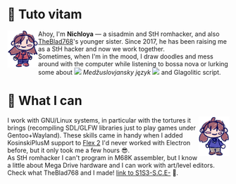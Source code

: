 # 🌻 Tuto vitam
<img align="left" width="70" src="https://github.com/Nichloya/nichloya.github.io/blob/main/tysha.png">

Ahoy, I'm **Nichloya** — a&nbsp;sisadmin and StH&nbsp;romhacker, and also [TheBlad768](https://github.com/TheBlad768)'s younger sister. Since 2017, he has been raising me as a StH&nbsp;hacker and now we work together.   
Sometimes, when I'm in the mood, I draw doodles and mess around with the computer while listening to bossa&nbsp;nova or lurking some about <img width="16" src="https://upload.wikimedia.org/wikipedia/commons/5/53/Nuvola_Interslavic_flag.svg" style='display:inline;'>&nbsp;*Medžuslovjansky&nbsp;język*&nbsp;<img width="16" src="https://upload.wikimedia.org/wikipedia/commons/5/53/Nuvola_Interslavic_flag.svg" style='display:inline;'> and Glagolitic&nbsp;script.

# 🔧 What I can
<img align="right" width="70" src="https://github.com/Nichloya/nichloya.github.io/blob/main/riva.png">

I work with GNU/Linux systems, in particular with the tortures it brings (recompiling SDL/GLFW libraries just to play games under Gentoo+Wayland). These skills came in handy when I added KosinskiPlusM support to [Flex 2](https://github.com/Nichloya/Flex2) I'd never worked with Electron before, but it only took me a few hours 😎.   
As StH romhacker I can't program in M68K assembler, but I know a little about Mega Drive hardware and I can work with art/level editors. Check what TheBlad768 and I made! [link to S1S3-S.C.E-](https://github.com/TheBlad768/Sonic-1-in-Sonic-3-S.C.E.-) 🦔.

